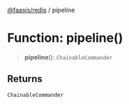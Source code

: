 [@faasjs/redis](../README.md) / pipeline

# Function: pipeline()

> **pipeline**(): `ChainableCommander`

## Returns

`ChainableCommander`
